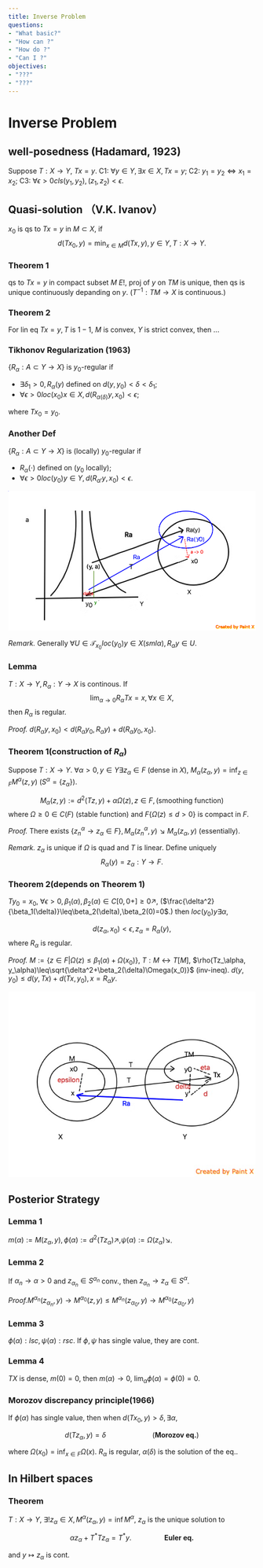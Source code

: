 ```yaml
---
title: Inverse Problem
questions:
- "What basic?"
- "How can ?"
- "How do ?"
- "Can I ?"
objectives:
- "???"
- "???"
---
```


# Inverse Problem

## well-posedness (Hadamard, 1923)
Suppose $T:X\to Y$, $Tx=y$.
C1: $\forall y\in Y, \exists x\in X, Tx=y​$;
C2: $y_1=y_2\iff x_1=x_2$;
C3: $\forall \epsilon>0 cls(y_1,y_2), (z_1,z_2)<\epsilon$.

## Quasi-solution （V.K. Ivanov）
$x_0$ is qs to $Tx=y$ in $M\subset X$, if
$$d(Tx_0, y)=\min_{x\in M} d(Tx, y), y\in Y, T:X\to Y.$$

### Theorem 1
qs to $Tx=y$ in compact subset $M$ $E!$, proj of $y$ on $TM$ is unique, then qs is unique continuously depanding on $y$. ($T^{-1}:TM\to X$ is continuous.)

### Theorem 2
For lin eq $Tx=y, T$ is $1-1$, $M$ is convex, $Y$ is strict convex, then ...


### Tikhonov Regularization (1963)
 $\{R_\alpha:A\subset Y\to X\}$ is $y_0$-regular if 

 * $\exists\delta_1>0, R_\alpha(y)$ defined on $d(y,y_0)<\delta<\delta_1$;
 * $\forall \epsilon>0loc(x_0)x\in X, d(R_{\alpha(\delta)}y, x_0)<\epsilon$;

 where $Tx_0=y_0$.


### Another Def

  $\{R_\alpha:A\subset Y\to X\}$ is (locally) $y_0$-regular if 

 * $R_\alpha(\cdot)$ defined on ($y_0$ locally);
 * $\forall \epsilon>0loc(y_0)y\in Y, d(R_{\alpha'}y, x_0)<\epsilon$.

![regular](../fig/regular.jpg)


*Remark.* Generally $\forall U\in \mathcal{T}_{x_0}loc(y_0)y\in X (sml \alpha) , R_{\alpha}y \in U$.

### Lemma
$T:X\to Y, R_\alpha:Y\to X$ is continous. If
$$\lim_{\alpha\to0}R_\alpha Tx=x,\forall x\in X,$$
then $R_\alpha$ is regular.

*Proof.* $d(R_\alpha y, x_0) < d(R_\alpha y_0, R_\alpha y) + d(R_\alpha y_0, x_0)$.

### Theorem 1(construction of $R_\alpha$)
Suppose $T:X\to Y$.
$\forall \alpha>0,y\in Y\exists z_\alpha\in F$ (dense in $X$), 
$M_\alpha(z_\alpha,y)=\inf_{z\in F}M^\alpha(z,y)$ ($S^\alpha=\{z_\alpha\}$).

$$M_\alpha(z,y):=d^2(Tz,y)+\alpha \Omega(z), z\in F, (\text{smoothing function})$$
where $\Omega\geq0\in C(F)$ (stable function) and $F\{\Omega(z)\leq d>0\}$ is compact in $F$.

*Proof.* There exists $\{z_n^\alpha\to z_\alpha\in F\}, M_\alpha(z_n^\alpha, y)\searrow M_\alpha(z_\alpha, y)$ (essentially).

*Remark.* $z_\alpha$ is unique if $\Omega$ is quad and $T$ is linear. Define uniquely
 $$R_\alpha(y)=z_\alpha:Y\to F.$$


### Theorem 2(depends on Theorem 1)
$Ty_0=x_0$, $\forall \epsilon>0,\beta_1(\alpha),\beta_2(\alpha)\in C[0,0+]\geq0\nearrow$, ($\frac{\delta^2}{\beta_1(\delta)}\leq\beta_2(\delta),\beta_2(0)=0$.) then $loc(y_0) y\exists \alpha$,

$$d(z_\alpha,x_0)<\epsilon, z_\alpha=R_\alpha(y),$$
where $R_\alpha$ is regular.

*Proof.* $M:=\{z\in F| \Omega(z)\leq \beta_1(\alpha)+\Omega(x_0)\}$, $T:M\leftrightarrow T[M]$, $\rho(Tz_\alpha, y_\alpha)\leq\sqrt{\delta^2+\beta_2(\delta)\Omega(x_0)}$ (inv-ineq). $d(y, y_0)\leq d(y, Tx)+d(Tx, y_0), x=R_\alpha y$.

![regular](../fig/regular2.jpg)


## Posterior Strategy
### Lemma 1
$m(\alpha):=M(z_\alpha,y), \phi(\alpha):=d^2(Tz_\alpha)\nearrow,\psi(\alpha):=\Omega(z_\alpha)\searrow$.

### Lemma 2
If $\alpha_n\to \alpha>0$ and $z_{\alpha_n}\in S^{\alpha_n}$ conv., then $z_{\alpha_n}\to z_\alpha\in S^\alpha$.

*Proof.*$M^{\alpha_n}(z_{\alpha_n},y)\to M^{\alpha_0}(z,y)\leq M^{\alpha_n}(z_{\alpha_0},y)\to M^{\alpha_0}(z_{\alpha_0},y)$

### Lemma 3
$\phi(\alpha):lsc,\psi(\alpha):rsc$. If $\phi,\psi$ has single value, they are cont.

### Lemma 4
$TX$ is dense, $m(0)=0$, then $m(\alpha)\to0$, $\lim_\alpha\phi(\alpha)=\phi(0)=0$. 

### Morozov discrepancy principle(1966)
If $\phi(\alpha)$ has single value, then when $d(Tx_0,y)>\delta,\exists\alpha$, 

$$
d(Tz_\alpha,y)=\delta ~~~~~~~~~~~~~~~~~~~~~~~~ (\textbf{Morozov eq.})
$$

 where $\Omega(x_0)=\inf_{x\in F}\Omega(x)$. $R_\alpha$ is regular, $\alpha(\delta)$ is the solution of the eq..

## In Hilbert spaces

### Theorem

$T:X\to Y$, $\exists!z_\alpha\in X, M^\alpha(z_\alpha,y)=\inf M^\alpha$, $z_\alpha$ is the unique solution to

$$
\alpha z_\alpha+T^*Tz_\alpha=T^*y. ~~~~~~~~~~~~~~~~~ \textbf {Euler eq.}
$$

and $y\mapsto z_\alpha$ is cont.


